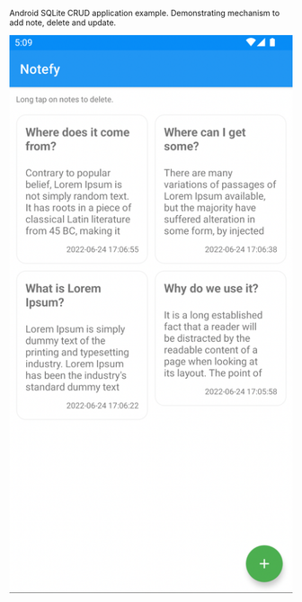 Android SQLite CRUD application example. Demonstrating mechanism to add note, delete and update.

![Notes Screen](/sc1.png?raw=true "Note Screen")